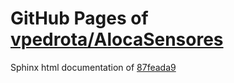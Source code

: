 GitHub Pages of [vpedrota/AlocaSensores](https://github.com/vpedrota/AlocaSensores.git)
===
Sphinx html documentation of [87feada9](https://github.com/vpedrota/AlocaSensores/tree/87feada94daf73bd57d037597575ea9a4082cff9)

